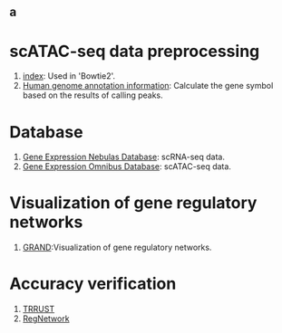 ## a
# scATAC-seq data preprocessing
1. [index](https://bowtie-bio.sourceforge.net/bowtie2/manual.shtml): Used in 'Bowtie2'.  
2. [Human genome annotation information](https://www.gencodegenes.org/human/): Calculate the gene symbol based on the results of calling peaks.  
# Database
1. [Gene Expression Nebulas Database](https://ngdc.cncb.ac.cn/gen/): scRNA-seq data.  
2. [Gene Expression Omnibus Database](https://www.ncbi.nlm.nih.gov/geo/): scATAC-seq data.  
#  Visualization of gene regulatory networks
1. [GRAND](https://grand.networkmedicine.org/):Visualization of gene regulatory networks.  
# Accuracy verification
1. [TRRUST](https://www.grnpedia.org/trrust/)  
2. [RegNetwork](https://regnetworkweb.org/home.jsp)  
